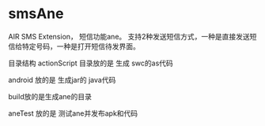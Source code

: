smsAne
======

AIR SMS Extension， 短信功能ane。
支持2种发送短信方式，一种是直接发送短信给特定号码，一种是打开短信待发界面。

目录结构
actionScript 目录放的是 生成 swc的as代码

android 放的是 生成jar的 java代码

build放的是生成ane的目录

aneTest 放的是 测试ane并发布apk和代码
